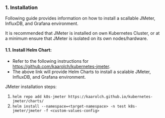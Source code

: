 ### 1. Installation

Following guide provides information on how to install a scallable JMeter, InfluxDB, and Grafana environment.

It is recommended that JMeter is installed on own Kubernetes Cluster, or at a minimum ensure that JMeter is isolated on its own nodes/hardware.

#### 1.1. Install Helm Chart: 

- Refer to the following instructions for https://github.com/kaarolch/kubernetes-jmeter.
- The above link will provide Helm Charts to install a scalable JMeter, InfluxDB, and Grafana environment.

JMeter installation steps:
1. `helm repo add k8s-jmeter https://kaarolch.github.io/kubernetes-jmeter/charts/`
2. `helm install --namespace=<target-namespace> -n test k8s-jmeter/jmeter -f <custom-values-config>`
